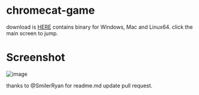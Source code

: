 # chromecat-game
download is [HERE](https://drive.google.com/file/d/1sjssTcnR4nWd1Axp1ABWJKlUydA06Puw/view?usp=sharing)
contains binary for Windows, Mac and Linux64.
click the main screen to jump.

# Screenshot
![image](https://user-images.githubusercontent.com/14893385/147266818-9b144d05-d659-4cc5-bed9-5b68b7327390.png)

thanks to @SmilerRyan for readme.md update pull request.
